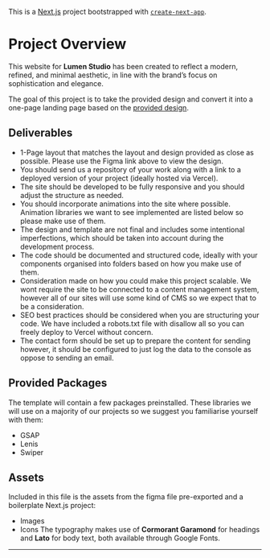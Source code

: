 This is a [Next.js](https://nextjs.org) project bootstrapped with [`create-next-app`](https://nextjs.org/docs/app/api-reference/cli/create-next-app).

# Project Overview
This website for **Lumen Studio** has been created to reflect a modern, refined, and minimal aesthetic, in line with the brand’s focus on sophistication and elegance.

The goal of this project is to take the provided design and convert it into a one-page landing page based on the [provided design](https://www.figma.com/design/zhXjH7w9LjAmDrmm9Ht1qf/Lumen-Studio---Website-Design-File?node-id=2001-228&m=dev).
## Deliverables
*   1-Page layout that matches the layout and design provided as close as possible. Please use the Figma link above to view the design.
*   You should send us a repository of your work along with a link to a deployed version of your project (ideally hosted via Vercel).
*   The site should be developed to be fully responsive and you should adjust the structure as needed.
*   You should incorporate animations into the site where possible. Animation libraries we want to see implemented are listed below so please make use of them.
*   The design and template are not final and includes some intentional imperfections, which should be taken into account during the development process.
*   The code should be documented and structured code, ideally with your components organised into folders based on how you make use of them.
*   Consideration made on how you could make this project scalable. We wont require the site to be connected to a content management system, however all of our sites will use some kind of CMS so we expect that to be a consideration.
*   SEO best practices should be considered when you are structuring your code. We have included a robots.txt file with disallow all so you can freely deploy to Vercel without concern.
*   The contact form should be set up to prepare the content for sending however, it should be configured to just log the data to the console as oppose to sending an email.
## Provided Packages
The template will contain a few packages preinstalled. These libraries we will use on a majority of our projects so we suggest you familiarise yourself with them:
*   GSAP
*   Lenis
*   Swiper
## Assets
Included in this file is the assets from the figma file pre-exported and a boilerplate Next.js project:
*   Images
*   Icons
The typography makes use of **Cormorant Garamond** for headings and **Lato** for body text, both available through Google Fonts.

---